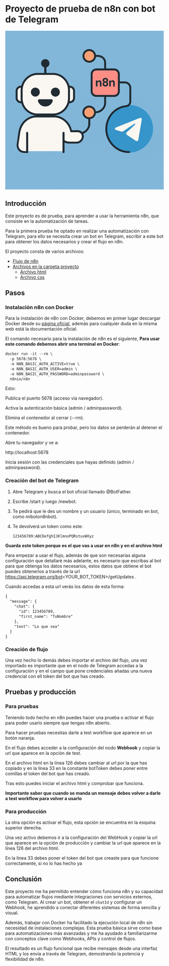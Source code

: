 # Proyecto de prueba de n8n con bot de Telegram
![Logo de n8n bot](logoprueban8nbot.png)

## Introducción

Este proyecto es de prueba, para aprender a usar la herramienta n8n, que consiste en la automatización de tareas.

Para la primera prueba he optado en realizar una automatización con Telegram, para ello se necesita crear un bot en Telegram, escribir a este bot para obtener los datos necesarios y crear el flujo en n8n.

El proyecto consta de varios archivos:

- [Flujo de n8n](n8npruebaBot.json)
- [Archivos en la carpeta proyecto](proyecto/)
  - [Archivo html](proyecto/index.html)
  - [Archivo css](proyecto/styles.css)

## Pasos

### Instalación n8n con Docker

Para la instalación de n8n con Docker, debemos en primer lugar descargar Docker desde su [página oficial](https://www.docker.com/products/docker-desktop/), además para cualquier duda en la misma web está la documentación oficial.

El comando necesario para la instalación de n8n es el siguiente, **Para usar este comando debemos abrir una terminal en Docker**:

```
docker run -it --rm \
  -p 5678:5678 \
  -e N8N_BASIC_AUTH_ACTIVE=true \
  -e N8N_BASIC_AUTH_USER=admin \
  -e N8N_BASIC_AUTH_PASSWORD=adminpassword \
  n8nio/n8n
```

Esto:

Publica el puerto 5678 (acceso vía navegador).

Activa la autenticación básica (admin / adminpassword).

Elimina el contenedor al cerrar (--rm).

Este método es bueno para probar, pero los datos se perderán al detener el contenedor.

Abre tu navegador y ve a:

http://localhost:5678

Inicia sesión con las credenciales que hayas definido (admin / adminpassword).

### Creación del bot de Telegram

1. Abre Telegram y busca el bot oficial llamado @BotFather.

2. Escribe /start y luego /newbot.

3. Te pedirá que le des un nombre y un usuario (único, terminado en bot, como miboton8nbot).

4. Te devolverá un token como este:
   
   ```
   123456789:ABCDefghIJKlmnoPQRstuvWXyz
   ```

**Guarda este token porque es el que vas a usar en n8n y en el archivo html**

Para empezar a usar el flujo, además de que son necesarias alguna configuración que detallaré más adelante, es necesario que escribas al bot para que obtenga los datos necesarios, estos datos que obtiene el bot puedes obtenerlos a través de la url https://api.telegram.org/bot<YOUR_BOT_TOKEN>/getUpdates .

Cuando accedas a esta url verás los datos de esta forma:

```
{
  "message": {
    "chat": {
      "id": 123456789,
      "first_name": "TuNombre"
    },
    "text": "Lo que sea"
  }
}
```

### Creación de flujo

Una vez hecho lo demás debes importar el archivo del flujo, una vez importado es importante que en el nodo de Telegram accedas a la configuración y en el campo que pone credenciales añadas una nueva credencial con ell token del bot que has creado.

## Pruebas y producción

### Para pruebas

Teniendo todo hecho en n8n puedes hacer una prueba o activar el flujo para poder usarlo siempre que tengas n8n abierto.

Para hacer pruebas necesitas darle a test workflow que aparece en un botón naranja.

En el flujo debes acceder a la configuración del nodo **Webhook** y copiar la url que aparece en la opción de test.

En el archivo html en la línea 126 debes cambiar al url por la que has copiado y en la línea 33 en la constante botToken debes poner entre comillas el token del bot que has creado.

Tras esto puedes iniciar el archivo html y comprobar que funciona.

**Importante saber que cuando se manda un mensaje debes volver a darle a test workflow para volver a usarlo**

### Para producción

La otra opción es activar el flujo, esta opción se encuentra en la esquina superior derecha.

Una vez activo debemos ir a la configuración del WebHook y copiar la url que aparece en la opción de producción y cambiar la url que aparece en la línea 126 del archivo html.

En la línea 33 debes poner el token del bot que creaste para que funcione correctamente, si no lo has hecho ya

## Conclusión

Este proyecto me ha permitido entender cómo funciona n8n y su capacidad para automatizar flujos mediante integraciones con servicios externos, como Telegram. Al crear un bot, obtener el `chatId` y configurar un Webhook, he aprendido a conectar diferentes sistemas de forma sencilla y visual.

Además, trabajar con Docker ha facilitado la ejecución local de n8n sin necesidad de instalaciones complejas. Esta prueba básica sirve como base para automatizaciones más avanzadas y me ha ayudado a familiarizarme con conceptos clave como Webhooks, APIs y control de flujos.

El resultado es un flujo funcional que recibe mensajes desde una interfaz HTML y los envía a través de Telegram, demostrando la potencia y flexibilidad de n8n.
